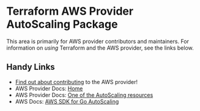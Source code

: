 # Terraform AWS Provider AutoScaling Package

This area is primarily for AWS provider contributors and maintainers. For information on _using_ Terraform and the AWS provider, see the links below.


## Handy Links
* [Find out about contributing](../../../docs/contributing) to the AWS provider!
* AWS Provider Docs: [Home](https://registry.terraform.io/providers/hashicorp/aws/latest/docs)
* AWS Provider Docs: [One of the AutoScaling resources](https://registry.terraform.io/providers/hashicorp/aws/latest/docs/resources/autoscaling_attachment)
* AWS Docs: [AWS SDK for Go AutoScaling](https://docs.aws.amazon.com/sdk-for-go/api/service/autoscaling/)
